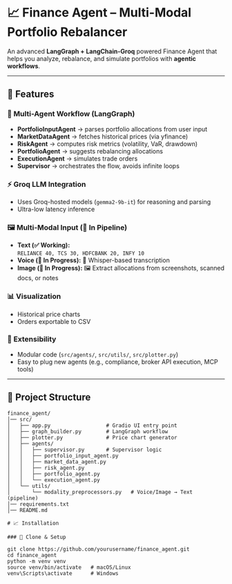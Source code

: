 # 📈 Finance Agent – Multi-Modal Portfolio Rebalancer

An advanced **LangGraph + LangChain-Groq** powered Finance Agent that helps you analyze, rebalance, and simulate portfolios with **agentic workflows**.  


---

## 🚀 Features

### 🧩 Multi-Agent Workflow (LangGraph)
- **PortfolioInputAgent** → parses portfolio allocations from user input  
- **MarketDataAgent** → fetches historical prices (via yfinance)  
- **RiskAgent** → computes risk metrics (volatility, VaR, drawdown)  
- **PortfolioAgent** → suggests rebalancing allocations  
- **ExecutionAgent** → simulates trade orders  
- **Supervisor** → orchestrates the flow, avoids infinite loops  

### ⚡ Groq LLM Integration
- Uses Groq-hosted models (`gemma2-9b-it`) for reasoning and parsing  
- Ultra-low latency inference  

### 🖼️ Multi-Modal Input (🚧 In Pipeline)
- **Text (✅ Working):**  
  `RELIANCE 40, TCS 30, HDFCBANK 20, INFY 10`  
- **Voice (🚧 In Progress):** 🎤 Whisper-based transcription  
- **Image (🚧 In Progress):** 🖼️ Extract allocations from screenshots, scanned docs, or notes  

### 📊 Visualization
- Historical price charts  
- Orders exportable to CSV  

### 🔧 Extensibility
- Modular code (`src/agents/`, `src/utils/`, `src/plotter.py`)  
- Easy to plug new agents (e.g., compliance, broker API execution, MCP tools)  

---

## 📂 Project Structure

```text
finance_agent/
│── src/
│   ├── app.py                  # Gradio UI entry point
│   ├── graph_builder.py        # LangGraph workflow
│   ├── plotter.py              # Price chart generator
│   ├── agents/
│   │   ├── supervisor.py       # Supervisor logic
│   │   ├── portfolio_input_agent.py
│   │   ├── market_data_agent.py
│   │   ├── risk_agent.py
│   │   ├── portfolio_agent.py
│   │   └── execution_agent.py
│   └── utils/
│       └── modality_preprocessors.py   # Voice/Image → Text (pipeline)
│── requirements.txt
│── README.md

# 📈 Installation

### 🔧 Clone & Setup

git clone https://github.com/yourusername/finance_agent.git
cd finance_agent
python -m venv venv
source venv/bin/activate   # macOS/Linux
venv\Scripts\activate      # Windows

